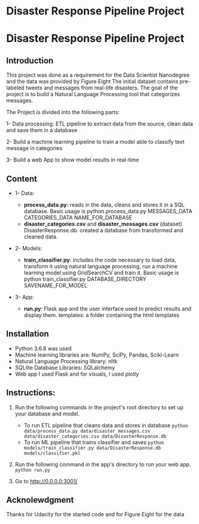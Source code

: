 # Disaster Response Pipeline Project

# Disaster Response Pipeline Project
## Introduction
This project was done as a requirement for the Data Scientist Nanodegree and the data was provided by Figure Eight The initial dataset contains pre-labeled tweets and messages from real-life disasters. The goal of the project is to build a Natural Language Processing tool that categorizes messages.

The Project is divided into the following parts:

1- Data processing: ETL pipeline to extract data from the source, clean data and save them in a database

2- Build a machine learning pipeline to train a model able to classify text message in categories

3- Build a web App to show model results in real-time


## Content
- 1- Data:

    - **process_data.py:** reads in the data, cleans and stores it in a SQL database. Basic usage is python process_data.py MESSAGES_DATA CATEGORIES_DATA NAME_FOR_DATABASE
  - **disaster_categories.csv** and **disaster_messages.csv**  (dataset)
DisasterResponse.db: created a database from transformed and cleaned data.
- 2- Models:

  - **train_classifier.py**: includes the code necessary to load data, transform it using natural language processing, run a machine learning model using GridSearchCV and train it. Basic usage is python train_classifier.py DATABASE_DIRECTORY SAVENAME_FOR_MODEL
- 3-  App: 
  - **run.py**: Flask app and the user interface used to predict results and display them.
templates: a folder containing the html templates

## Installation 
- Python 3.6.8 was used
- Machine learning libraries are: NumPy, SciPy, Pandas, Sciki-Learn
- Natural Language Processing library: nltk
- SQLlite Database Libraries: SQLalchemy
- Web app I used Flask and for visuals, I used plotly

## Instructions:
1. Run the following commands in the project's root directory to set up your database and model.

    - To run ETL pipeline that cleans data and stores in database
        `python data/process_data.py data/disaster_messages.csv data/disaster_categories.csv data/DisasterResponse.db`
    - To run ML pipeline that trains classifier and saves
        `python models/train_classifier.py data/DisasterResponse.db models/classifier.pkl`

2. Run the following command in the app's directory to run your web app.
    `python run.py`

3. Go to http://0.0.0.0:3001/



## Acknolewdgment 
Thanks for Udacity for the started code and for Figure Eight for the data